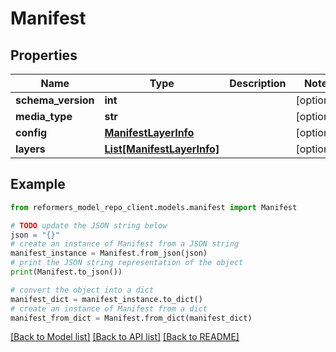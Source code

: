# Manifest


## Properties

Name | Type | Description | Notes
------------ | ------------- | ------------- | -------------
**schema_version** | **int** |  | [optional] 
**media_type** | **str** |  | [optional] 
**config** | [**ManifestLayerInfo**](ManifestLayerInfo.md) |  | [optional] 
**layers** | [**List[ManifestLayerInfo]**](ManifestLayerInfo.md) |  | [optional] 

## Example

```python
from reformers_model_repo_client.models.manifest import Manifest

# TODO update the JSON string below
json = "{}"
# create an instance of Manifest from a JSON string
manifest_instance = Manifest.from_json(json)
# print the JSON string representation of the object
print(Manifest.to_json())

# convert the object into a dict
manifest_dict = manifest_instance.to_dict()
# create an instance of Manifest from a dict
manifest_from_dict = Manifest.from_dict(manifest_dict)
```
[[Back to Model list]](../README.md#documentation-for-models) [[Back to API list]](../README.md#documentation-for-api-endpoints) [[Back to README]](../README.md)



